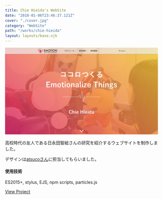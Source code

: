 ```yaml
---
title: Chie Hieida's WebSite
date: "2018-01-06T23:46:37.121Z"
cover: "./cover.jpg"
category: "WebSite"
path: "/works/chie-hieida"
layout: layouts/base.njk
---
```


![キャプチャ1](./cover.jpg)

高校時代の友人である日永田智絵さんの研究を紹介するウェブサイトを制作しました。

デザインは[atsucoさん](https://twitter.com/atsuco_02)に担当してもらいました。

#### 使用技術
ES2015+, stylus, EJS, npm scripts, particles.js

[View Project](http://apple.ee.uec.ac.jp/emotion/)
